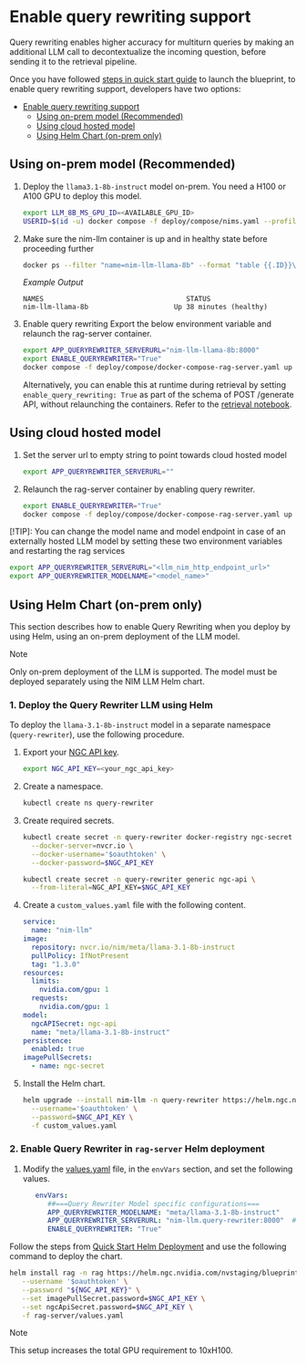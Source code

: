 <!--
  SPDX-FileCopyrightText: Copyright (c) 2025 NVIDIA CORPORATION & AFFILIATES. All rights reserved.
  SPDX-License-Identifier: Apache-2.0
-->

# Enable query rewriting support
Query rewriting enables higher accuracy for multiturn queries by making an additional LLM call to decontextualize the incoming question, before sending it to the retrieval pipeline.

Once you have followed [steps in quick start guide](./quickstart.md#deploy-with-docker-compose) to launch the blueprint, to enable query rewriting support, developers have two options:

- [Enable query rewriting support](#enable-query-rewriting-support)
  - [Using on-prem model (Recommended)](#using-on-prem-model-recommended)
  - [Using cloud hosted model](#using-cloud-hosted-model)
  - [Using Helm Chart (on-prem only)](#using-helm-chart-on-prem-only)


## Using on-prem model (Recommended)
1. Deploy the `llama3.1-8b-instruct` model on-prem. You need a H100 or A100 GPU to deploy this model.
   ```bash
   export LLM_8B_MS_GPU_ID=<AVAILABLE_GPU_ID>
   USERID=$(id -u) docker compose -f deploy/compose/nims.yaml --profile llama-8b up -d
   ```

2. Make sure the nim-llm container is up and in healthy state before proceeding further
   ```bash
   docker ps --filter "name=nim-llm-llama-8b" --format "table {{.ID}}\t{{.Names}}\t{{.Status}}"
   ```

   *Example Output*

   ```output
   NAMES                                   STATUS
   nim-llm-llama-8b                     Up 38 minutes (healthy)
   ```

3. Enable query rewriting
   Export the below environment variable and relaunch the rag-server container.
   ```bash
   export APP_QUERYREWRITER_SERVERURL="nim-llm-llama-8b:8000"
   export ENABLE_QUERYREWRITER="True"
   docker compose -f deploy/compose/docker-compose-rag-server.yaml up -d
   ```

   Alternatively, you can enable this at runtime during retrieval by setting `enable_query_rewriting: True` as part of the schema of POST /generate API, without relaunching the containers. Refer to the [retrieval notebook](../notebooks/retriever_api_usage.ipynb).


## Using cloud hosted model
1. Set the server url to empty string to point towards cloud hosted model
   ```bash
   export APP_QUERYREWRITER_SERVERURL=""
   ```

2. Relaunch the rag-server container by enabling query rewriter.
   ```bash
   export ENABLE_QUERYREWRITER="True"
   docker compose -f deploy/compose/docker-compose-rag-server.yaml up -d
   ```

[!TIP]: You can change the model name and model endpoint in case of an externally hosted LLM model by setting these two environment variables and restarting the rag services
```bash
export APP_QUERYREWRITER_SERVERURL="<llm_nim_http_endpoint_url>"
export APP_QUERYREWRITER_MODELNAME="<model_name>"
```


## Using Helm Chart (on-prem only)

This section describes how to enable Query Rewriting when you deploy by using Helm, using an on-prem deployment of the LLM model.

> [!NOTE]
> Only on-prem deployment of the LLM is supported. The model must be deployed separately using the NIM LLM Helm chart.

### 1. Deploy the Query Rewriter LLM using Helm

To deploy the `llama-3.1-8b-instruct` model in a separate namespace (`query-rewriter`), use the following procedure.


1. Export your [NGC API key](https://org.ngc.nvidia.com/setup/api-keys).

    ```bash
    export NGC_API_KEY=<your_ngc_api_key>
    ```
2. Create a namespace.

    ```bash
    kubectl create ns query-rewriter
    ```

3. Create required secrets.

    ```bash
    kubectl create secret -n query-rewriter docker-registry ngc-secret \
      --docker-server=nvcr.io \
      --docker-username='$oauthtoken' \
      --docker-password=$NGC_API_KEY
    
    kubectl create secret -n query-rewriter generic ngc-api \
      --from-literal=NGC_API_KEY=$NGC_API_KEY
    ```

4. Create a `custom_values.yaml` file with the following content.

    ```yaml
    service:
      name: "nim-llm"
    image:
      repository: nvcr.io/nim/meta/llama-3.1-8b-instruct
      pullPolicy: IfNotPresent
      tag: "1.3.0"
    resources:
      limits:
        nvidia.com/gpu: 1
      requests:
        nvidia.com/gpu: 1
    model:
      ngcAPISecret: ngc-api  
      name: "meta/llama-3.1-8b-instruct"
    persistence:
      enabled: true
    imagePullSecrets:
      - name: ngc-secret
    ```


5. Install the Helm chart.

    ```bash
    helm upgrade --install nim-llm -n query-rewriter https://helm.ngc.nvidia.com/nim/charts/nim-llm-1.7.0.tgz \
      --username='$oauthtoken' \
      --password=$NGC_API_KEY \
      -f custom_values.yaml
    ```

### 2. Enable Query Rewriter in `rag-server` Helm deployment
1. Modify the [values.yaml](../deploy/helm/rag-server/values.yaml) file, in the `envVars` section, and set the following values.

    ```yaml
       envVars:
          ##===Query Rewriter Model specific configurations===
          APP_QUERYREWRITER_MODELNAME: "meta/llama-3.1-8b-instruct"
          APP_QUERYREWRITER_SERVERURL: "nim-llm.query-rewriter:8000"  # Fully qualified service name
          ENABLE_QUERYREWRITER: "True"
    ```

Follow the steps from [Quick Start Helm Deployment](./quickstart.md#deploy-with-helm-chart) and use the following command to deploy the chart.

```bash
helm install rag -n rag https://helm.ngc.nvidia.com/nvstaging/blueprint/charts/nvidia-blueprint-rag-v2.1.0.tgz \
   --username '$oauthtoken' \
   --password "${NGC_API_KEY}" \
   --set imagePullSecret.password=$NGC_API_KEY \
   --set ngcApiSecret.password=$NGC_API_KEY \
   -f rag-server/values.yaml
```

> [!NOTE]
> This setup increases the total GPU requirement to 10xH100.

